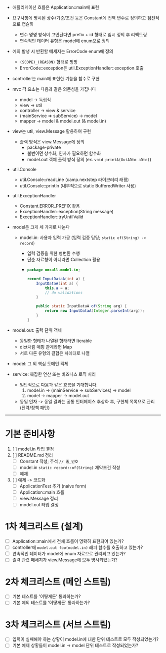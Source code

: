 - 애플리케이션 흐름은 Application::main에 표현
- 요구사항에 명시된 상수/기준/조건 등은 Constant에 전역 변수로 정의하고 점진적으로 캡슐화
  - 변수 명명 방식이 고민된다면 prefix + id 형태로 임시 정의 후 리팩토링
  - 연속적인 데이터 유형은 model에 enum으로 정의
- 예외 발생 시 반환할 메세지는 ErrorCode enum에 정의
  - `(SCOPE)_(REASON)` 형태로 명명
  - ErrorCode::exception은 util.ExceptionHandler::exception 호출
- controller는 main에 표현한 기능을 함수로 구현
- mvc 각 요소는 다음과 같은 의존성을 가집니다
  - model -> 독립적
  - view -> util
  - controller -> view & service
  - (mainService => subService) -> model
  - mapper -> model & model.out (& model.in)
- view는 util, view.Message 활용하여 구현
  - 출력 방식은 view.Message에 정의
    - package-private
    - 불변이면 상수화, 인자가 필요하면 함수화
    - model.out 객체 출력 방식 정의 (ex. `void printA(OutADto aDto)`)
- util.Console
  - util.Console::readLine (camp.nextstep 라이브러리 래핑)
  - util.Console::println (내부적으로 static BufferedWriter 사용)
- util.ExceptionHandler
  - Constant.ERROR_PREFIX 활용
  - ExceptionHandler::exception(String message)
  - ExceptionHandler::tryUntilValid
- model은 크게 세 가지로 나눈다

  - model.in: 사용자 입력 가공 (입력 검증 담당; `static of(String) -> record`)

    - 입력 검증을 위한 형변환 수행
    - 단순 자료형이 아니라면 Collection 활용
    - ```java
      package oncall.model.in;

      record InputDataA(int a) {
          InputDataA(int a) {
              this.a = a;
              // do validations
          }

          public static InputDataA of(String arg) {
              return new InputDataA(Integer.parseInt(arg));
          }
      }
      ```

- model.out: 출력 단위 객체
  - 동일한 형태가 나열된 형태라면 Iterable
  - dict처럼 매핑 관계라면 Map
  - 서로 다른 유형의 결합은 차례대로 나열
- model: 그 외 핵심 도메인 객체
- service: 복잡한 연산 또는 비즈니스 로직 처리
  - 일반적으로 다음과 같은 흐름을 기대합니다.
    1. model.in -> (mainService => subServices) -> model
    2. model -> mapper -> model.out
  - 동일 인자 -> 동일 결과는 공통 인터페이스 추상화 후, 구현체 목록으로 관리 (전략/정책 패턴)

---

# 기본 준비사항

1. [ ] model.in 타입 결정
2. [ ] README.md 정리
   - [ ] Constant 작성; 주석 `// 줄_번호`
   - [ ] model.in `static record::of(String)` 제약조건 작성
   - [ ] 예제
3. [ ] 예제 -> 코드화
   - [ ] ApplicationTest 추가 (naive form)
   - [ ] Application::main 흐름
   - [ ] view.Message 정리
   - [ ] model.out 타입 결정

# 1차 체크리스트 (설계)

- [ ] Application::main에서 전체 흐름이 명확히 표현되어 있는가?
- [ ] controller에 `model.out foo(model.in)` 래퍼 함수를 호출하고 있는가?
- [ ] 연속적인 데이터가 model에 enum 자료으로 관리되고 있는가?
- [ ] 출력 관련 메세지가 view.Message에 모두 명시되었는가?

# 2차 체크리스트 (메인 스트림)

- [ ] 기본 테스트를 '어떻게든' 통과하는가?
- [ ] 기본 예외 테스트를 '어떻게든' 통과하는가?

# 3차 체크리스트 (서브 스트림)

- [ ] 입력이 실패해야 하는 상황이 model.in에 대한 단위 테스트로 모두 작성되었는가?
- [ ] 기본 예제 상황들이 model.in -> model 단위 테스트로 작성되었는가?
